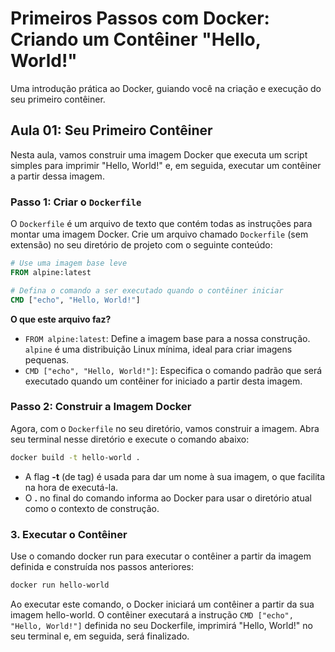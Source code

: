 # Primeiros Passos com Docker: Criando um Contêiner "Hello, World!"

Uma introdução prática ao Docker, guiando você na criação e execução do seu primeiro contêiner.

## Aula 01: Seu Primeiro Contêiner

Nesta aula, vamos construir uma imagem Docker que executa um script simples para imprimir "Hello, World!" e, em seguida, executar um contêiner a partir dessa imagem.

### Passo 1: Criar o `Dockerfile`

O `Dockerfile` é um arquivo de texto que contém todas as instruções para montar uma imagem Docker. Crie um arquivo chamado `Dockerfile` (sem extensão) no seu diretório de projeto com o seguinte conteúdo:

```dockerfile
# Use uma imagem base leve
FROM alpine:latest

# Defina o comando a ser executado quando o contêiner iniciar
CMD ["echo", "Hello, World!"]
```

**O que este arquivo faz?**

- `FROM alpine:latest`: Define a imagem base para a nossa construção. `alpine` é uma distribuição Linux mínima, ideal para criar imagens pequenas.
- `CMD ["echo", "Hello, World!"]`: Especifica o comando padrão que será executado quando um contêiner for iniciado a partir desta imagem.

### Passo 2: Construir a Imagem Docker

Agora, com o `Dockerfile` no seu diretório, vamos construir a imagem. Abra seu terminal nesse diretório e execute o comando abaixo:

```bash
docker build -t hello-world .
```

- A flag **-t** (de tag) é usada para dar um nome à sua imagem, o que facilita na hora de executá-la.
- O **.** no final do comando informa ao Docker para usar o diretório atual como o contexto de construção.

### 3. Executar o Contêiner

Use o comando docker run para executar o contêiner a partir da imagem definida e construída nos passos anteriores:

```bash
docker run hello-world
```

Ao executar este comando, o Docker iniciará um contêiner a partir da sua imagem hello-world.
O contêiner executará a instrução `CMD ["echo", "Hello, World!"]` definida no seu Dockerfile, imprimirá "Hello, World!" no seu terminal e, em seguida, será finalizado.
